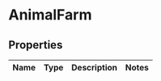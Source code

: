 
# AnimalFarm

## Properties
Name | Type | Description | Notes
------------ | ------------- | ------------- | -------------



